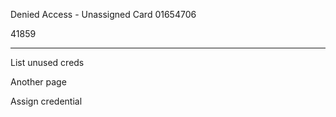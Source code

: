 
Denied Access - Unassigned Card
01654706

41859


---

List unused creds

<?xml version="1.0" encoding="UTF-8"?>
<VertXMessage>
  <hid:Credentials action="LR"  recordOffset="0" recordCount="10" cardholderID="" />
</VertXMessage>


Another page

<?xml version="1.0" encoding="UTF-8"?>
<VertXMessage>
  <hid:Credentials action="LR"  recordOffset="90" recordCount="10" cardholderID="" />
</VertXMessage>


Assign credential

<?xml version="1.0" encoding="UTF-8"?>
<VertXMessage>
  <hid:Credentials action="UD" rawCardNumber="01654705" isCard="true">
    <hid:Credential cardholderID="658"/>
  </hid:Credentials>
</VertXMessage>
